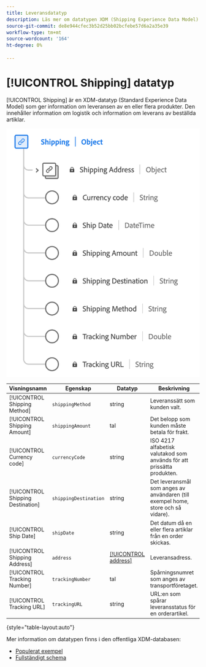 ```yaml
---
title: Leveransdatatyp
description: Läs mer om datatypen XDM (Shipping Experience Data Model).
source-git-commit: de8e944cfec3b52d25bb02bcfebe57d6a2a35e39
workflow-type: tm+mt
source-wordcount: '164'
ht-degree: 0%

---
```


# [!UICONTROL Shipping] datatyp

[!UICONTROL Shipping] är en XDM-datatyp (Standard Experience Data Model) som ger information om leveransen av en eller flera produkter. Den innehåller information om logistik och information om leverans av beställda artiklar.


![Ett diagram över [!UICONTROL Shipping] datatyp.](../images/data-types/shipping.png)

| Visningsnamn | Egenskap | Datatyp | Beskrivning |
|----------------------|-----------------------|-----------|------------------------------------------------------|
| [!UICONTROL Shipping Method] | `shippingMethod` | string | Leveranssätt som kunden valt. |
| [!UICONTROL Shipping Amount] | `shippingAmount` | tal | Det belopp som kunden måste betala för frakt. |
| [!UICONTROL Currency code] | `currencyCode` | string | ISO 4217 alfabetisk valutakod som används för att prissätta produkten. |
| [!UICONTROL Shipping Destination] | `shippingDestination` | string | Det leveransmål som anges av användaren (till exempel home, store och så vidare). |
| [!UICONTROL Ship Date] | `shipDate` | string | Det datum då en eller flera artiklar från en order skickas. |
| [!UICONTROL Shipping Address] | `address` | [[!UICONTROL address]](./address.md) | Leveransadress. |
| [!UICONTROL Tracking Number] | `trackingNumber` | tal | Spårningsnumret som anges av transportföretaget. |
| [!UICONTROL Tracking URL] | `trackingURL` | string | URL:en som spårar leveransstatus för en orderartikel. |

{style="table-layout:auto"}

Mer information om datatypen finns i den offentliga XDM-databasen:

* [Populerat exempel](https://github.com/adobe/xdm/blob/master/components/datatypes/shipping.example.1.json)
* [Fullständigt schema](https://github.com/adobe/xdm/blob/master/components/datatypes/shipping.schema.json)
